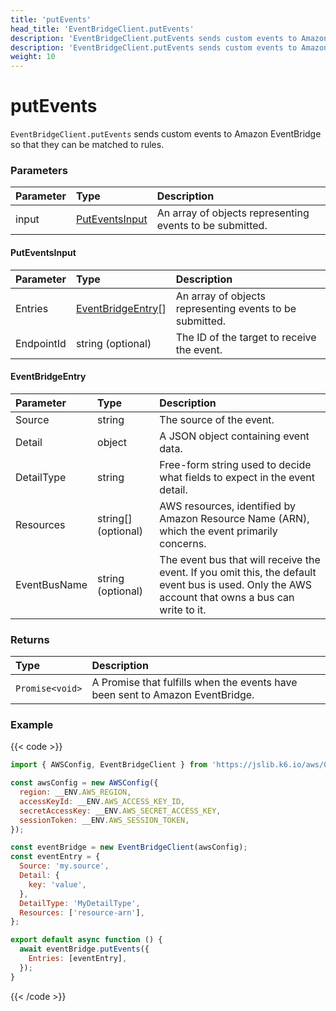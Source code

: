 ```yaml
---
title: 'putEvents'
head_title: 'EventBridgeClient.putEvents'
description: 'EventBridgeClient.putEvents sends custom events to Amazon EventBridge'
description: 'EventBridgeClient.putEvents sends custom events to Amazon EventBridge'
weight: 10
---
```


# putEvents

`EventBridgeClient.putEvents` sends custom events to Amazon EventBridge so that they can be matched to rules.

### Parameters

| Parameter | Type                              | Description                                              |
| :-------- | :-------------------------------- | :------------------------------------------------------- |
| input     | [PutEventsInput](#puteventsinput) | An array of objects representing events to be submitted. |

#### PutEventsInput

| Parameter  | Type                                    | Description                                              |
| :--------- | :-------------------------------------- | :------------------------------------------------------- |
| Entries    | [EventBridgeEntry](#eventbridgeentry)[] | An array of objects representing events to be submitted. |
| EndpointId | string (optional)                       | The ID of the target to receive the event.               |

#### EventBridgeEntry

| Parameter    | Type                | Description                                                                                                                                       |
| :----------- | :------------------ | :------------------------------------------------------------------------------------------------------------------------------------------------ |
| Source       | string              | The source of the event.                                                                                                                          |
| Detail       | object              | A JSON object containing event data.                                                                                                              |
| DetailType   | string              | Free-form string used to decide what fields to expect in the event detail.                                                                        |
| Resources    | string[] (optional) | AWS resources, identified by Amazon Resource Name (ARN), which the event primarily concerns.                                                      |
| EventBusName | string (optional)   | The event bus that will receive the event. If you omit this, the default event bus is used. Only the AWS account that owns a bus can write to it. |

### Returns

| Type            | Description                                                                   |
| :-------------- | :---------------------------------------------------------------------------- |
| `Promise<void>` | A Promise that fulfills when the events have been sent to Amazon EventBridge. |

### Example

{{< code >}}

```javascript
import { AWSConfig, EventBridgeClient } from 'https://jslib.k6.io/aws/0.12.3/event-bridge.js';

const awsConfig = new AWSConfig({
  region: __ENV.AWS_REGION,
  accessKeyId: __ENV.AWS_ACCESS_KEY_ID,
  secretAccessKey: __ENV.AWS_SECRET_ACCESS_KEY,
  sessionToken: __ENV.AWS_SESSION_TOKEN,
});

const eventBridge = new EventBridgeClient(awsConfig);
const eventEntry = {
  Source: 'my.source',
  Detail: {
    key: 'value',
  },
  DetailType: 'MyDetailType',
  Resources: ['resource-arn'],
};

export default async function () {
  await eventBridge.putEvents({
    Entries: [eventEntry],
  });
}
```

{{< /code >}}
